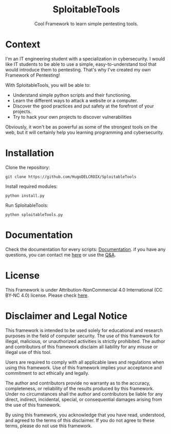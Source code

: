 <h1 align="center">SploitableTools</h1>
<p align="center">Cool Framework to learn simple pentesting tools.</p>

# Context

I'm an IT engineering student with a specialization in cybersecurity. I would like IT students to be able to use a simple, easy-to-understand tool that would introduce them to pentesting. That's why I've created my own Framework of Pentesting!

With SploitableTools, you will be able to:

- Understand simple python scripts and their functioning.
- Learn the different ways to attack a website or a computer.
- Discover the good practices and put safety at the forefront of your projects.
- Try to hack your own projects to discover vulnerabilities

Obviously, it won't be as powerful as some of the strongest tools on the web, but it will certainly help you learning programming and cybersecurity.

# Installation

Clone the repository:

```
git clone https://github.com/HugoDELCROIX/SploitableTools
```

Install required modules:

```
python install.py
```

Run SploitableTools:

```
python sploitableTools.py
```

# Documentation

Check the documentation for every scripts: [Documentation](https://github.com/HugoDELCROIX/SploitableTools/blob/main/DOCUMENTATION.md). if you have any questions, you can contact me [here](https://www.hugodelcroix.fr) or use the [Q&A](https://github.com/HugoDELCROIX/SploitableTools/discussions/categories/q-a).

# License

This Framework is under Attribution-NonCommercial 4.0 International (CC BY-NC 4.0) license. Please check [here](https://creativecommons.org/licenses/by-nc/4.0/).

# Disclaimer and Legal Notice

This framework is intended to be used solely for educational and research purposes in the field of computer security. The use of this framework for illegal, malicious, or unauthorized activities is strictly prohibited. The author and contributors of this framework disclaim all liability for any misuse or illegal use of this tool.

Users are required to comply with all applicable laws and regulations when using this framework. Use of this framework implies your acceptance and commitment to act ethically and legally.

The author and contributors provide no warranty as to the accuracy, completeness, or reliability of the results produced by this framework. Under no circumstances shall the author and contributors be liable for any direct, indirect, incidental, special, or consequential damages arising from the use of this framework.

By using this framework, you acknowledge that you have read, understood, and agreed to the terms of this disclaimer. If you do not agree to these terms, please do not use this framework.
